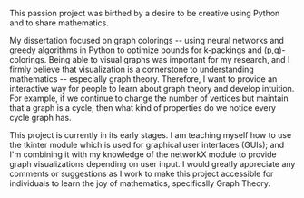This passion project was birthed by a desire to be creative using Python and to share mathematics.

My dissertation focused on graph colorings -- using neural networks and greedy algorithms in Python to optimize bounds for k-packings and (p,q)-colorings. Being able to visual graphs was important for my research, and I firmly believe that visualization is a cornerstone to understanding mathematics -- especially graph theory. Therefore, I want to provide an interactive way for people to learn about graph theory and develop intuition. For example, if we continue to change the number of vertices but maintain that a graph is a cycle, then what kind of properties do we notice every cycle graph has.

This project is currently in its early stages. I am teaching myself how to use the tkinter module which is used for graphical user interfaces (GUIs); and I'm combining it with my knowledge of the networkX module to provide graph visualizations depending on user input. I would greatly appreciate any comments or suggestions as I work to make this project accessible for individuals to learn the joy of mathematics, specificslly Graph Theory.
